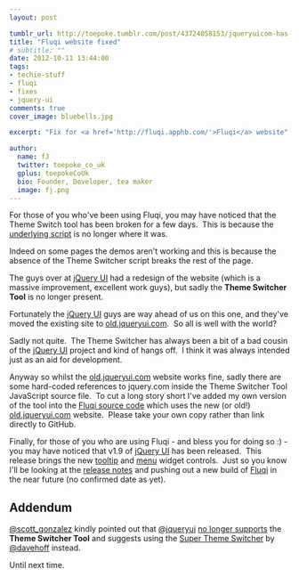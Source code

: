 ```yaml
---
layout: post

tumblr_url: http://toepoke.tumblr.com/post/43724058153/jqueryuicom-has-had-a-facelift
title: "Fluqi website fixed"
# subtitle: ""
date: 2012-10-11 13:44:00
tags: 
- techie-stuff
- fluqi
- fixes
- jquery-ui
comments: true
cover_image: bluebells.jpg

excerpt: "Fix for <a href='http://fluqi.apphb.com/'>Fluqi</a> website"

author:
  name: fJ
  twitter: toepoke_co_uk
  gplus: toepokeCoUk 
  bio: Founder, Developer, tea maker
  image: fj.png
---
```


For those of you who've been using Fluqi, you may have noticed that the Theme Switch tool has been broken for a few days.  This is because the [underlying script](http://old.jqueryui.com/themeroller/themeswitchertool/) is no longer where it was.

Indeed on some pages the demos aren't working and this is because the absence of the Theme Switcher script breaks the rest of the page.

The guys over at [jQuery UI](http://jqueryui.com) had a redesign of the website (which is a massive improvement, excellent work guys), but sadly the **Theme Switcher Tool** is no longer present.

Fortunately the [jQuery UI](http://jqueryui.com) guys are way ahead of us on this one, and they've moved the existing site to [old.jqueryui.com](http://old.jqueryui.com).  So all is well with the world?

Sadly not quite.  The Theme Switcher has always been a bit of a bad cousin of the [jQuery UI](http://jqueryui.com) project and kind of hangs off.  I think it was always intended just as an aid for development. 

Anyway so whilst the [old.jqueryui.com](http://old.jqueryui.com) website works fine, sadly there are some hard-coded references to jquery.com inside the Theme Switcher Tool JavaScript source file.  To cut a long story short I've added my own version of the tool into the [Fluqi source code](https://github.com/toepoke/Fluqi/raw/master/Fluqi.Web.Demo/Scripts/jquery-theme-switcher.js) which uses the new (or old!) [old.jqueryui.com](http://old.jqueryui.com) website.  Please take your own copy rather than link directly to GitHub.

Finally, for those of you who are using Fluqi - and bless you for doing so :) - you may have noticed that v1.9 of [jQuery UI](http://jqueryui.com) has been released.  This release brings the new [tooltip](http://jqueryui.com/tooltip/) and [menu](http://jqueryui.com/menu/) widget controls.  Just so you know I'll be looking at the [release notes](http://jqueryui.com/changelog/1.9.0/) and pushing out a new build of [Fluqi](http://fluqi.apphb.com/) in the near future (no confirmed date as yet).

Addendum
--------

[@scott_gonzalez](https://twitter.com/scott_gonzalez) kindly pointed out that [@jqueryui](https://www.twitter.com/jqueryui) [no longer supports](https://twitter.com/jqueryui/status/256378200949678080) the **Theme Switcher Tool** and suggests using the [Super Theme Switcher](https://github.com/harborhoffer/Super-Theme-Switcher) by [@davehoff](https://twitter.com/davehoff) instead.

Until next time.



